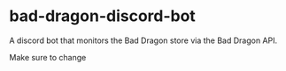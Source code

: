 # bad-dragon-discord-bot
A discord bot that monitors the Bad Dragon store via the Bad Dragon API.

Make sure to change 
